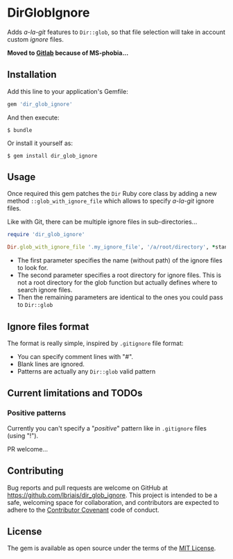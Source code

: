 # DirGlobIgnore

Adds _a-la-git_ features to `Dir::glob`, so that file selection will
take in account custom _ignore_ files.

**Moved to [Gitlab](https://gitlab.com/lbriais/dir_glob_ignore) because of MS-phobia...**


## Installation

Add this line to your application's Gemfile:

```ruby
gem 'dir_glob_ignore'
```

And then execute:

    $ bundle

Or install it yourself as:

    $ gem install dir_glob_ignore

## Usage

Once required this gem patches the `Dir` Ruby core class by adding a new method `::glob_with_ignore_file`
 which allows to specify _a-la-git_ ignore files.
 
Like with Git, there can be multiple ignore files in sub-directories...

```ruby
require 'dir_glob_ignore'

Dir.glob_with_ignore_file '.my_ignore_file', '/a/root/directory', *standard_glob_options
```

* The first parameter specifies the name (without path) of the ignore files to look for.
* The second parameter specifies a root directory for ignore files. This is not a root directory 
for the glob function but actually defines where to search ignore files.
* Then the remaining parameters are identical to the ones you could pass to `Dir::glob`
 
## Ignore files format

The format is really simple, inspired by `.gitignore` file format:

* You can specify comment lines with "#".
* Blank lines are ignored.
* Patterns are actually any `Dir::glob` valid pattern

## Current limitations and TODOs

### Positive patterns

Currently you can't specify a "_positive_" pattern like in `.gitignore` files (using "!").

PR welcome...

## Contributing

Bug reports and pull requests are welcome on GitHub at https://github.com/lbriais/dir_glob_ignore. This project is intended to be a safe, welcoming space for collaboration, and contributors are expected to adhere to the [Contributor Covenant](http://contributor-covenant.org) code of conduct.


## License

The gem is available as open source under the terms of the [MIT License](http://opensource.org/licenses/MIT).


